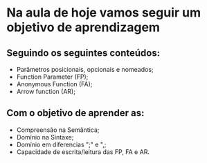 # Na aula de hoje vamos seguir um objetivo de aprendizagem

## Seguindo os seguintes conteúdos:
* Parâmetros posicionais, opcionais e nomeados;
* Function Parameter (FP);
* Anonymous Function (FA);
* Arrow function (AR);

## Com o objetivo de aprender as:
* Compreensão na Semântica;
* Domínio na Sintaxe;
* Domínio em diferencias ";" e ",;
* Capacidade de escrita/leitura das FP, FA e AR.
